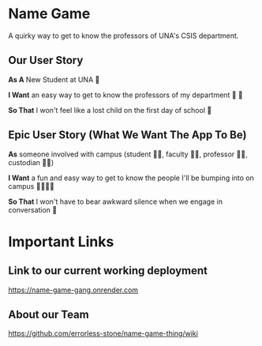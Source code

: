 # Name Game 
  A quirky way to get to know the professors of UNA's CSIS department.
## Our User Story
  **As A** New Student at UNA :leopard:

  **I Want** an easy way to get to know the professors of my department :older_man: :older_woman:

   **So That** I won't feel like a lost child on the first day of school :dancer:

## Epic User Story (What We Want The App To Be)
  **As** someone involved with campus (student :woman_student:, faculty :man_office_worker:, professor :woman_teacher:, custodian :frowning_man:)
  
  **I Want** a fun and easy way to get to know the people I'll be bumping into on campus :adult::older_woman::curly_haired_man:

  **So That** I won't have to bear awkward silence when we engage in conversation :speak_no_evil:
# Important Links
## Link to our current working deployment
  https://name-game-gang.onrender.com
## About our Team
  https://github.com/errorless-stone/name-game-thing/wiki


